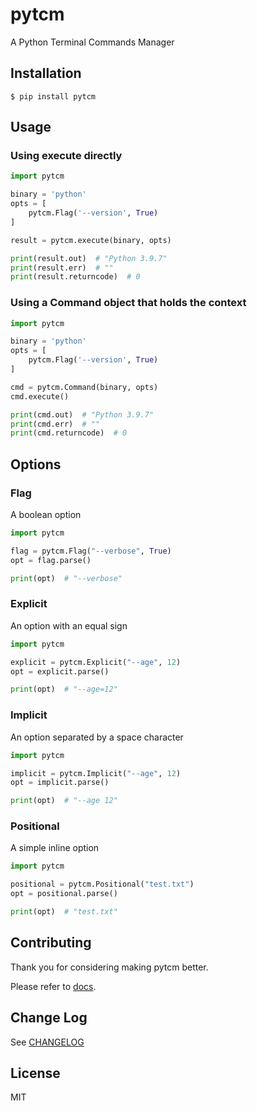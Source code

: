 # pytcm

A Python Terminal Commands Manager

## Installation

```
$ pip install pytcm
```

## Usage

### Using execute directly

``` python
import pytcm

binary = 'python'
opts = [
    pytcm.Flag('--version', True)
]

result = pytcm.execute(binary, opts)

print(result.out)  # "Python 3.9.7"
print(result.err)  # ""
print(result.returncode)  # 0
```

### Using a Command object that holds the context

``` python
import pytcm

binary = 'python'
opts = [
    pytcm.Flag('--version', True)
]

cmd = pytcm.Command(binary, opts)
cmd.execute()

print(cmd.out)  # "Python 3.9.7"
print(cmd.err)  # ""
print(cmd.returncode)  # 0
```

## Options

### Flag

A boolean option

```python
import pytcm

flag = pytcm.Flag("--verbose", True)
opt = flag.parse()

print(opt)  # "--verbose"
```

### Explicit

An option with an equal sign

```python
import pytcm

explicit = pytcm.Explicit("--age", 12)
opt = explicit.parse()

print(opt)  # "--age=12"
```

### Implicit

An option separated by a space character

```python
import pytcm

implicit = pytcm.Implicit("--age", 12)
opt = implicit.parse()

print(opt)  # "--age 12"
```

### Positional

A simple inline option

```python
import pytcm

positional = pytcm.Positional("test.txt")
opt = positional.parse()

print(opt)  # "test.txt"
```

## Contributing

Thank you for considering making pytcm better.

Please refer to [docs](docs/CONTRIBUTING.md).

## Change Log

See [CHANGELOG](CHANGELOG.md)

## License

MIT